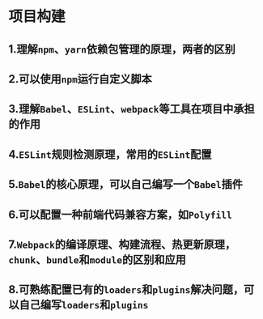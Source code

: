 # 项目构建

## 1.理解`npm`、`yarn`依赖包管理的原理，两者的区别

## 2.可以使用`npm`运行自定义脚本

## 3.理解`Babel`、`ESLint`、`webpack`等工具在项目中承担的作用

## 4.`ESLint`规则检测原理，常用的`ESLint`配置

## 5.`Babel`的核心原理，可以自己编写一个`Babel`插件

## 6.可以配置一种前端代码兼容方案，如`Polyfill`

## 7.`Webpack`的编译原理、构建流程、热更新原理，`chunk`、`bundle`和`module`的区别和应用

## 8.可熟练配置已有的`loaders`和`plugins`解决问题，可以自己编写`loaders`和`plugins`

